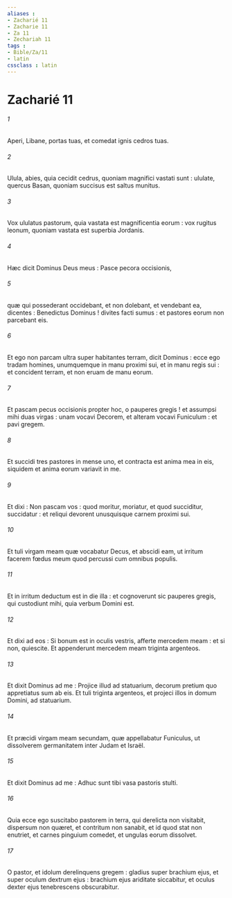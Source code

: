 ```yaml
---
aliases : 
- Zacharié 11
- Zacharie 11
- Za 11
- Zechariah 11
tags : 
- Bible/Za/11
- latin
cssclass : latin
---
```


# Zacharié 11

###### 1
Aperi, Libane, portas tuas, et comedat ignis cedros tuas.
###### 2
Ulula, abies, quia cecidit cedrus, quoniam magnifici vastati sunt : ululate, quercus Basan, quoniam succisus est saltus munitus.
###### 3
Vox ululatus pastorum, quia vastata est magnificentia eorum : vox rugitus leonum, quoniam vastata est superbia Jordanis.
###### 4
Hæc dicit Dominus Deus meus : Pasce pecora occisionis,
###### 5
quæ qui possederant occidebant, et non dolebant, et vendebant ea, dicentes : Benedictus Dominus ! divites facti sumus : et pastores eorum non parcebant eis.
###### 6
Et ego non parcam ultra super habitantes terram, dicit Dominus : ecce ego tradam homines, unumquemque in manu proximi sui, et in manu regis sui : et concident terram, et non eruam de manu eorum.
###### 7
Et pascam pecus occisionis propter hoc, o pauperes gregis ! et assumpsi mihi duas virgas : unam vocavi Decorem, et alteram vocavi Funiculum : et pavi gregem.
###### 8
Et succidi tres pastores in mense uno, et contracta est anima mea in eis, siquidem et anima eorum variavit in me.
###### 9
Et dixi : Non pascam vos : quod moritur, moriatur, et quod succiditur, succidatur : et reliqui devorent unusquisque carnem proximi sui.
###### 10
Et tuli virgam meam quæ vocabatur Decus, et abscidi eam, ut irritum facerem fœdus meum quod percussi cum omnibus populis.
###### 11
Et in irritum deductum est in die illa : et cognoverunt sic pauperes gregis, qui custodiunt mihi, quia verbum Domini est.
###### 12
Et dixi ad eos : Si bonum est in oculis vestris, afferte mercedem meam : et si non, quiescite. Et appenderunt mercedem meam triginta argenteos.
###### 13
Et dixit Dominus ad me : Projice illud ad statuarium, decorum pretium quo appretiatus sum ab eis. Et tuli triginta argenteos, et projeci illos in domum Domini, ad statuarium.
###### 14
Et præcidi virgam meam secundam, quæ appellabatur Funiculus, ut dissolverem germanitatem inter Judam et Israël.
###### 15
Et dixit Dominus ad me : Adhuc sunt tibi vasa pastoris stulti.
###### 16
Quia ecce ego suscitabo pastorem in terra, qui derelicta non visitabit, dispersum non quæret, et contritum non sanabit, et id quod stat non enutriet, et carnes pinguium comedet, et ungulas eorum dissolvet.
###### 17
O pastor, et idolum derelinquens gregem : gladius super brachium ejus, et super oculum dextrum ejus : brachium ejus ariditate siccabitur, et oculus dexter ejus tenebrescens obscurabitur.
